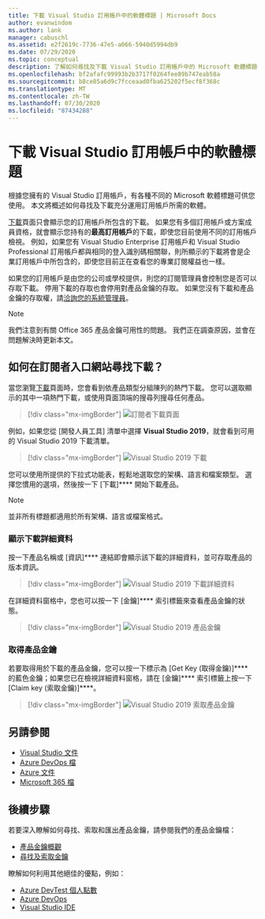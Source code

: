 ```yaml
---
title: 下載 Visual Studio 訂用帳戶中的軟體標題 | Microsoft Docs
author: evanwindom
ms.author: lank
manager: cabuschl
ms.assetid: e2f2619c-7736-47e5-a066-5940d5994db9
ms.date: 07/29/2020
ms.topic: conceptual
description: 了解如何尋找及下載 Visual Studio 訂用帳戶中的 Microsoft 軟體標題
ms.openlocfilehash: bf2afafc99993b2b3717f0264fee89b747eab58a
ms.sourcegitcommit: b8ce85a6d9c7fcceaad0fba625202f5ecf8f368c
ms.translationtype: MT
ms.contentlocale: zh-TW
ms.lasthandoff: 07/30/2020
ms.locfileid: "87434288"
---
```

# <a name="downloading-software-titles-in-visual-studio-subscriptions"></a>下載 Visual Studio 訂用帳戶中的軟體標題
根據您擁有的 Visual Studio 訂用帳戶，有各種不同的 Microsoft 軟體標題可供您使用。  本文將概述如何尋找及下載充分運用訂用帳戶所需的軟體。 

[下載](https://my.visualstudio.com/downloads/featured)頁面只會顯示您的訂用帳戶所包含的下載。  如果您有多個訂用帳戶或方案成員資格，就會顯示您持有的**最高訂用帳戶**的下載，即使您目前使用不同的訂用帳戶檢視。  例如，如果您有 Visual Studio Enterprise 訂用帳戶和 Visual Studio Professional 訂用帳戶都與相同的登入識別碼相關聯，則所顯示的下載將會是企業訂用帳戶中所包含的，即使您目前正在查看您的專業訂閱權益也一樣。  

如果您的訂用帳戶是由您的公司或學校提供，則您的訂閱管理員會控制您是否可以存取下載。 停用下載的存取也會停用對產品金鑰的存取。 如果您沒有下載和產品金鑰的存取權，請[洽詢您的系統管理員](contact-my-admin.md)。

> [!NOTE]
> 我們注意到有關 Office 365 產品金鑰可用性的問題。  我們正在調查原因，並會在問題解決時更新本文。 

## <a name="how-do-i-find-downloads-in-the-subscriber-portal"></a>如何在訂閱者入口網站尋找下載？
當您瀏覽[下載](https://my.visualstudio.com/downloads/featured?wt.mc_id=o~msft~docs)頁面時，您會看到依產品類型分組陳列的熱門下載。  您可以選取顯示的其中一項熱門下載，或使用頁面頂端的搜尋列搜尋任何產品。
> [!div class="mx-imgBorder"]
> ![訂閱者下載頁面](_img/subscriber-downloads/subscriber-downloads-resized.png "當您按一下 [下載] 分頁時，會顯示最受歡迎的下載。")

例如，如果您從 [開發人員工具] 清單中選擇 **Visual Studio 2019**，就會看到可用的 Visual Studio 2019 下載清單。
> [!div class="mx-imgBorder"]
> ![Visual Studio 2019 下載](_img/subscriber-downloads/vs2019-product-list.png "當您選取產品時，會顯示可用版本清單。")

您可以使用所提供的下拉式功能表，輕鬆地選取您的架構、語言和檔案類型。 選擇您慣用的選項，然後按一下 [下載]**** 開始下載產品。

> [!NOTE]
> 並非所有標題都適用於所有架構、語言或檔案格式。  

### <a name="displaying-download-details"></a>顯示下載詳細資料
按一下產品名稱或 [資訊]**** 連結即會顯示該下載的詳細資料，並可存取產品的版本資訊。
> [!div class="mx-imgBorder"]
> ![Visual Studio 2019 下載詳細資料](_img/subscriber-downloads/vs2019-info.png "[資訊] 索引標籤會顯示下載的相關資訊，並提供版本資訊的存取權。")

在詳細資料窗格中，您也可以按一下 [金鑰]**** 索引標籤來查看產品金鑰的狀態。
> [!div class="mx-imgBorder"]
> ![Visual Studio 2019 產品金鑰](_img/subscriber-downloads/vs2019-keys.png "[金鑰] 索引標籤會顯示您剩餘的金鑰數，並可讓您索取可用的金鑰。")

### <a name="obtaining-product-keys"></a>取得產品金鑰
若要取得用於下載的產品金鑰，您可以按一下標示為 [Get Key (取得金鑰)]**** 的藍色金鑰；如果您已在檢視詳細資料窗格，請在 [金鑰]**** 索引標籤上按一下 [Claim key (索取金鑰)]****。
> [!div class="mx-imgBorder"]
> ![Visual Studio 2019 索取產品金鑰](_img/subscriber-downloads/vs2019-claim-keys.png "按一下 [宣告金鑰] 以索取剩餘的金鑰。")

## <a name="see-also"></a>另請參閱
- [Visual Studio 文件](https://docs.microsoft.com/visualstudio/)
- [Azure DevOps 檔](https://docs.microsoft.com/azure/devops/)
- [Azure 文件](https://docs.microsoft.com/azure/)
- [Microsoft 365 檔](https://docs.microsoft.com/microsoft-365/)

## <a name="next-steps"></a>後續步驟
若要深入瞭解如何尋找、索取和匯出產品金鑰，請參閱我們的產品金鑰檔：
- [產品金鑰概觀](product-keys.md)
- [尋找及索取金鑰](find-keys.md)

瞭解如何利用其他絕佳的優點，例如：
- [Azure DevTest 個人點數](vs-azure.md)
- [Azure DevOps](vs-azure-devops.md)
- [Visual Studio IDE](vs-ide-benefit.md)
